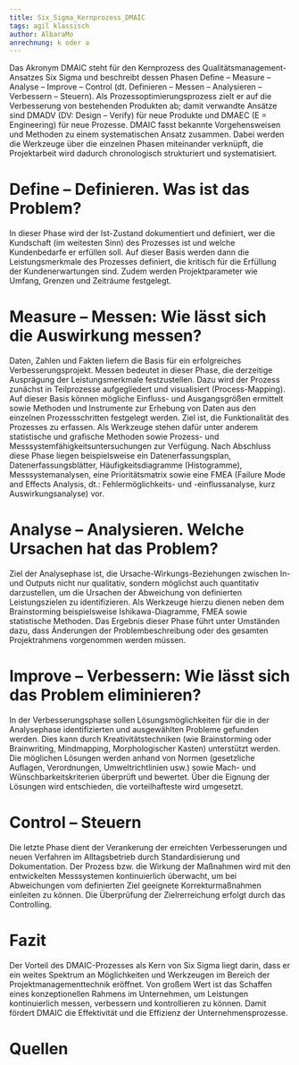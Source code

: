```yaml
---
title: Six_Sigma_Kernprozess_DMAIC
tags: agil klassisch
author: AlbaraMo
anrechnung: k oder a
---
```


Das Akronym DMAIC steht für den Kernprozess des Qualitätsmanagement-Ansatzes Six Sigma und beschreibt dessen Phasen Define – Measure – Analyse – Improve – Control (dt. Definieren – Messen – Analysieren – Verbessern – Steuern).
Als Prozessoptimierungsprozess zielt er auf die Verbesserung von bestehenden Produkten ab; damit verwandte Ansätze sind DMADV (DV: Design – Verify) für neue Produkte und DMAEC (E = Engineering) für neue Prozesse. DMAIC fasst bekannte Vorgehensweisen und Methoden zu einem systematischen Ansatz zusammen. Dabei werden die Werkzeuge über die einzelnen Phasen miteinander verknüpft, die Projektarbeit wird dadurch chronologisch strukturiert und systematisiert.

# Define – Definieren. Was ist das Problem?

In dieser Phase wird der Ist-Zustand dokumentiert und definiert, wer die Kundschaft (im weitesten Sinn) des Prozesses ist und welche Kundenbedarfe er erfüllen soll. Auf dieser Basis werden dann die Leistungsmerkmale des Prozesses definiert, die kritisch für die Erfüllung der Kundenerwartungen sind. Zudem werden Projektparameter wie Umfang, Grenzen und Zeiträume festgelegt.


# Measure – Messen: Wie lässt sich die Auswirkung messen?

Daten, Zahlen und Fakten liefern die Basis für ein erfolgreiches Verbesserungsprojekt. Messen bedeutet in dieser Phase, die derzeitige Ausprägung der Leistungsmerkmale festzustellen. Dazu wird der Prozess zunächst in Teilprozesse aufgegliedert und visualisiert (Process-Mapping). Auf dieser Basis können mögliche Einfluss- und Ausgangsgrößen ermittelt sowie Methoden und Instrumente zur Erhebung von Daten aus den einzelnen Prozessschritten festgelegt werden. Ziel ist, die Funktionalität des Prozesses zu erfassen. Als Werkzeuge stehen dafür unter anderem statistische und grafische Methoden sowie Prozess- und Messsystemfähigkeitsuntersuchungen zur Verfügung. Nach Abschluss diese Phase liegen beispielsweise ein Datenerfassungsplan, Datenerfassungsblätter, Häufigkeitsdiagramme (Histogramme), Messsystemanalysen, eine Prioritätsmatrix sowie eine FMEA (Failure Mode and Effects Analysis, dt.: Fehlermöglichkeits- und -einflussanalyse, kurz Auswirkungsanalyse) vor.

# Analyse – Analysieren. Welche Ursachen hat das Problem?

Ziel der Analysephase ist, die Ursache-Wirkungs-Beziehungen zwischen In- und Outputs nicht nur qualitativ, sondern möglichst auch quantitativ darzustellen, um die Ursachen der Abweichung von definierten Leistungszielen zu identifizieren. Als Werkzeuge hierzu dienen neben dem Brainstorming beispielsweise Ishikawa-Diagramme, FMEA sowie statistische Methoden. Das Ergebnis dieser Phase führt unter Umständen dazu, dass Änderungen der Problembeschreibung oder des gesamten Projektrahmens vorgenommen werden müssen.

# Improve – Verbessern: Wie lässt sich das Problem eliminieren?

In der Verbesserungsphase sollen Lösungsmöglichkeiten für die in der Analysephase identifizierten und ausgewählten Probleme gefunden werden. Dies kann durch Kreativitätstechniken (wie Brainstorming oder Brainwriting, Mindmapping, Morphologischer Kasten) unterstützt werden. Die möglichen Lösungen werden anhand von Normen (gesetzliche Auflagen, Verordnungen, Umweltrichtlinien usw.) sowie Mach- und Wünschbarkeitskriterien überprüft und bewertet. Über die Eignung der Lösungen wird entschieden, die vorteilhafteste wird umgesetzt.

# Control – Steuern

Die letzte Phase dient der Verankerung der erreichten Verbesserungen und neuen Verfahren im Alltagsbetrieb durch Standardisierung und Dokumentation. Der Prozess bzw. die Wirkung der Maßnahmen wird mit den entwickelten Messsystemen kontinuierlich überwacht, um bei Abweichungen vom definierten Ziel geeignete Korrekturmaßnahmen einleiten zu können. Die Überprüfung der Zielrerreichung erfolgt durch das Controlling.

# Fazit

Der Vorteil des DMAIC-Prozesses als Kern von Six Sigma liegt darin, dass er ein weites Spektrum an Möglichkeiten und Werkzeugen im Bereich der Projektmanagementtechnik eröffnet. Von großem Wert ist das Schaffen eines konzeptionellen Rahmens im Unternehmen, um Leistungen kontinuierlich messen, verbessern und kontrollieren zu können. Damit fördert DMAIC die Effektivität und die Effizienz der Unternehmensprozesse.



# Quellen

[^1]: (https://refa.de/service/refa-lexikon/dmaic)
[^2]: https://www.business-wissen.de/hb/six-sigma-prozesse-dmaic-und-dfss/
[^3]: https://de.wikipedia.org/wiki/DMAIC
[^4]: [https://www.quality.de/lexikon/six-sigma/

